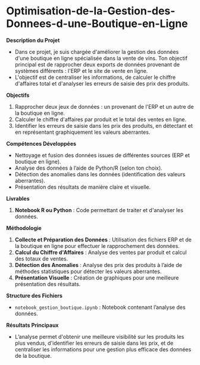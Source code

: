 # Optimisation-de-la-Gestion-des-Donnees-d-une-Boutique-en-Ligne

**Description du Projet**  

- Dans ce projet, je suis chargée d'améliorer la gestion des données d'une boutique en ligne spécialisée dans la vente de vins. Ton objectif principal est de rapprocher deux exports de données provenant de systèmes différents : l'ERP et le site de vente en ligne. 
- L'objectif est de centraliser les informations, de calculer le chiffre d'affaires total et d'analyser les erreurs de saisie des prix des produits.

**Objectifs**  
1. Rapprocher deux jeux de données : un provenant de l'ERP et un autre de la boutique en ligne.
2. Calculer le chiffre d'affaires par produit et le total des ventes en ligne.
3. Identifier les erreurs de saisie dans les prix des produits, en détectant et en représentant graphiquement les valeurs aberrantes.

**Compétences Développées**  
- Nettoyage et fusion des données issues de différentes sources (ERP et boutique en ligne).
- Analyse des données à l’aide de Python/R (selon ton choix).
- Détection des anomalies dans les données (identification des valeurs aberrantes).
- Présentation des résultats de manière claire et visuelle.

**Livrables**  
1. **Notebook R ou Python** : Code permettant de traiter et d'analyser les données.
   
**Méthodologie**  
1. **Collecte et Préparation des Données** : Utilisation des fichiers ERP et de la boutique en ligne pour effectuer le rapprochement des données.
2. **Calcul du Chiffre d'Affaires** : Analyse des ventes par produit et calcul des totaux de ventes.
3. **Détection des Anomalies** : Analyse des prix des produits à l’aide de méthodes statistiques pour détecter les valeurs aberrantes.
4. **Présentation Visuelle** : Création de graphiques pour une meilleure présentation des résultats.

**Structure des Fichiers**
- `notebook_gestion_boutique.ipynb` : Notebook contenant l’analyse des données.

**Résultats Principaux**
- L’analyse permet d'obtenir une meilleure visibilité sur les produits les plus vendus, d'identifier les erreurs de saisie dans les prix, et de centraliser les informations pour une gestion plus efficace des données de la boutique.
